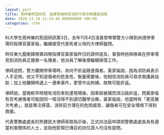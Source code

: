 ```yaml
---
layout: post
title: 周梓樂死因研訊　指揮官稱相信消防可尋求救護員協助
date: 2020-11-18 11:24:48.000000000 +08:00
categories: rthk
---
```


科大學生周梓樂的死因研訊第3日，去年11月4日凌晨曾帶領警方小隊到尚德停車場的指揮官黃家倫，繼續接受代表死者父母的大律師盤問。

時任東九龍衝鋒隊第四隊指揮官黃家倫昨日的證供提及，事發時他與隊員在停車場見到消防員正搶救一名傷者，他派員了解後便繼續掃蕩工作。

律師追問，警方離開停車場時，為何不折返跟進傷者。黃家倫說，因為消防員表示人手足夠，他又不知道傷者的危急性，衡量需要後，他相信消防員可尋求救護員協助；加上他離開時遇上一連串事件，更曾作出拘捕，故無可能折返。

律師說，當晚較早時間有消防車到達現場後，因車路被擋而須沿路折返，問黃家倫有否考慮傷者可能因同一情況得不到適切醫學治療。黃家倫說，他當時有「更高層次考慮」，就是專注掃蕩，消除前方潛在的危險威脅，讓傷者可在安全環境下得到救援。

代表警務處處長的熊健民大律師索取指示後，正式向法庭申請把警務處處長為有適當利害關係的人士，並指他對現已傳召的四位證人均沒有提問。
